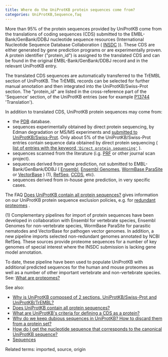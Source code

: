 ```yaml
---
title: Where do the UniProtKB protein sequences come from?
categories: UniProtKB,Sequence,faq
---
```


More than 95% of the protein sequences provided by UniProtKB come from the translations of coding sequences (CDS) submitted to the EMBL-Bank/GenBank/DDBJ nucleotide sequence resources (International Nucleotide Sequence Database Collaboration ( [INSDC](http://www.insdc.org/) )). These CDS are either generated by gene prediction programs or are experimentally proven. A protein identifier ("protein\_id") is assigned to the translated CDS and can be found in the original EMBL-Bank/GenBank/DDBJ record and in the relevant UniProtKB entry.

The translated CDS sequences are automatically transferred to the TrEMBL section of UniProtKB. The TrEMBL records can be selected for further manual annotation and then integrated into the UniProtKB/Swiss-Prot section. The "protein\_id" are listed in the cross-reference part of the 'Sequence' section, of the UniProtKB entries (see for example [P13744](https://www.uniprot.org/uniprotkb/P13744#sequences) 'Translation').

In addition to translated CDS, UniProtKB protein sequences may come from:

-   the [PDB](http://www.wwpdb.org/) database.
-   sequences experimentally obtained by direct protein sequencing, by Edman degradation or MS/MS experiments and [submitted to UniProtKB/Swiss-Prot](http://www.uniprot.org/help/submissions). Only about 5% of the UniProtKB/Swiss-Prot entries contain sequence data obtained by direct protein sequencing ( [list of entries with the keyword `'Direct protein sequencing'`](https://www.uniprot.org/uniprotkb/?query=keyword:KW-0903) ).
-   sequences scanned from the literature (i.g. [PRF](http://www.genome.ad.jp/dbget-bin/www%5Fbfind?prf) or other journal scan project).
-   sequences derived from gene prediction, not submitted to EMBL-Bank/GenBank/DDBJ ( [Ensembl](http://www.ensembl.org/), [Ensembl Genomes](http://ensemblgenomes.org/), [WormBase ParaSite](http://parasite.wormbase.org/) or [VectorBase](https://www.vectorbase.org/) ) (1), [RefSeq](https://www.ncbi.nlm.nih.gov/RefSeq/), [CCDS](https://www.ncbi.nlm.nih.gov/projects/CCDS/CcdsBrowse.cgi), etc).
-   sequences derived from in-house gene prediction, in very specific cases.

The FAQ [Does UniProtKB contain all protein sequences?](http://www.uniprot.org/help/uniprotkb%5Fcoverage) gives information on our UniProtKB protein sequence exclusion policies, e.g. for [redundant proteomes](http://www.uniprot.org/help/proteome%5Fredundancy) .

\(1\) Complementary pipelines for import of protein sequences have been developed in collaboration with Ensembl for vertebrate species, Ensembl Genomes for non-vertebrate species, WormBase ParaSite for parasitic nematodes and VectorBase for pathogen vector genomes. In addition, a new pipeline imports selected non-redundant genomes annotated by NCBI RefSeq. These sources provide proteome sequences for a number of key genomes of special interest where the INSDC submission is lacking gene model annotation.

To date, these pipeline have been used to populate UniProtKB with additional predicted sequences for the human and mouse proteomes as well as a number of other important vertebrate and non-vertebrate species. See: [What are proteomes?](http://www.uniprot.org/help/proteome)

See also:

-   [Why is UniProtKB composed of 2 sections, UniProtKB/Swiss-Prot and UniProtKB/TrEMBL?](http://www.uniprot.org/help/uniprotkb%5Fsections)
-   [Does UniProtKB contain all protein sequences?](http://www.uniprot.org/help/uniprotkb%5Fcoverage)
-   [What are UniProtKB's criteria for defining a CDS as a protein?](http://www.uniprot.org/help/cds%5Fprotein%5Fdefinition)
-   [Why do we keep dubious sequences in UniProtKB? How to discard them from a protein set?](http://www.uniprot.org/help/dubious%5Fsequences)
-   [How do I get the nucleotide sequence that corresponds to the canonical UniProtKB sequence?](http://www.uniprot.org/help/canonical%5Fnucleotide)
-   [Sequences](https://www.uniprot.org/help/sequences)

Related terms: imported, source, origin
